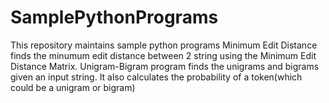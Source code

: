 # SamplePythonPrograms
This repository maintains sample python programs
Minimum Edit Distance finds the minumum edit distance between 2 string using the Minimum Edit Distance Matrix.
Unigram-Bigram program finds the unigrams and bigrams given an input string. It also calculates the probability of a token(which could be a unigram or bigram)
